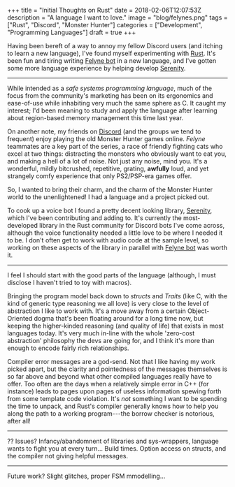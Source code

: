 +++ 
title = "Initial Thoughts on Rust"
date = 2018-02-06T12:07:53Z
description = "A language I want to love."
image = "blog/felynes.png"
tags = ["Rust", "Discord", "Monster Hunter"]
categories = ["Development", "Programming Languages"]
draft = true
+++

Having been bereft of a way to annoy my fellow Discord users (and itching to learn a new language), I've found myself experimenting with [Rust](https://www.rust-lang.org).
It's been fun and tiring writing [Felyne bot](https://github.com/FelixMcFelix/felyne-bot) in a new language, and I've gotten some more language experience by helping develop [Serenity](https://github.com/zeyla/serenity).

<!--more-->

---

While intended as a *safe systems programming language*, much of the focus from the community's marketing has been on its ergonomics and ease-of-use while inhabiting very much the same sphere as C.
It caught my interest; I'd been meaning to study and apply the language after learning about region-based memory management this time last year.

On another note, my friends on [Discord](https://discord.gg) (and the groups we tend to frequent) enjoy playing the old Monster Hunter games online.
*Felyne* teammates are a key part of the series, a race of friendly fighting cats who excel at two things: distracting the monsters who obviously want to eat you, and making a hell of a lot of noise.
Not just any noise, mind you.
It's a wonderful, mildly bitcrushed, repetitive, grating, **awfully** loud, and yet strangely comfy experience that only PS2/PSP-era games offer.

So, I wanted to bring their charm, and the charm of the Monster Hunter world to the unenlightened!
I had a language and a project picked out.

To cook up a voice bot I found a pretty decent looking library, [Serenity](https://github.com/zeyla/serenity), which I've been contributing and adding to.
It's currently the most-developed library in the Rust community for Discord bots I've come across, although the voice functionality needed a little love to be where I needed it to be.
I don't often get to work with audio code at the sample level, so working on these aspects of the library in parallel with [Felyne bot](https://github.com/FelixMcFelix/felyne-bot) was worth it.

---

I feel I should start with the good parts of the language (although, I must disclose I haven't tried to toy with macros).

Bringing the program model back down to *structs* and *Traits* (like C, with the kind of generic type reasoning we all love) is very close to the level of abstraction I like to work with.
It's a move away from a certain Object-Oriented dogma that's been floating around for a long time now, but keeping the higher-kinded reasoning (and quality of life) that exists in most languages today.
It's very much in-line with the whole 'zero-cost abstraction' philosophy the devs are going for, and I think it's more than enough to encode fairly rich relationships.

Compiler error messages are a god-send.
Not that I like having my work picked apart, but the clarity and pointedness of the messages themselves is so far above and beyond what other compiled languages really have to offer.
Too often are the days when a relatively simple error in C++ (for instance) leads to pages upon pages of useless information spewing forth from some template code violation.
It's *not* something I want to be spending the time to unpack, and Rust's compiler generally knows how to help you along the path to a working program---the borrow checker is notorious, after all!

---

?? Issues? Infancy/abandomnent of libraries and sys-wrappers, language wants to fight you at every turn... Build times. Option access on structs, and the compiler not giving helpful messages.

---

Future work? Slight glitches, proper FSM mmodelling...